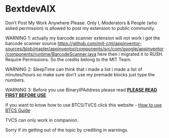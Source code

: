 # BextdevAIX

Don't Post My Work Anywhere Please. Only I, Moderators & People (who asked permission) is allowed to post my extension to public community.

WARNING 1: actually my barcode scanner extension will not work i got the barcode scanner source https://github.com/mit-cml/appinventor-sources/blob/master/appinventor/components/src/com/google/appinventor/components/runtime/BarcodeScanner.java here then i migrated it to RUSH. Require Permissions. So the credits belong to the MIT Team.

WARNING 2: SleepTime can think that i made a list i made a list of minutes/hours so make sure don't use my premade blocks just type the numbers.

WARNING 3: Before you use BinaryIPAddress please read <a href="https://developer.android.com/reference/android/net/wifi/WifiInfo#getIpAddress()"><b>PLEASE READ FIRST BEFORE USE</b></a>

If you want to know how to use BTCS/TVCS click this website - <a href="https://sites.google.com/view/ai2-brandonang/why-use-camcorderrecordstatussharemessagestatus-work-in-the-middle-of">How to use BTCS Guide</a>

TVCS can only work in companion. 

Sorry if im getting out of the topic by crediting in warnings. 
